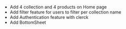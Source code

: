 - Add 4 collection and 4 products on Home page
- Add filter feature for users to filter per collection name
- Add Authentication feature with clerck
- Add BottomSheet